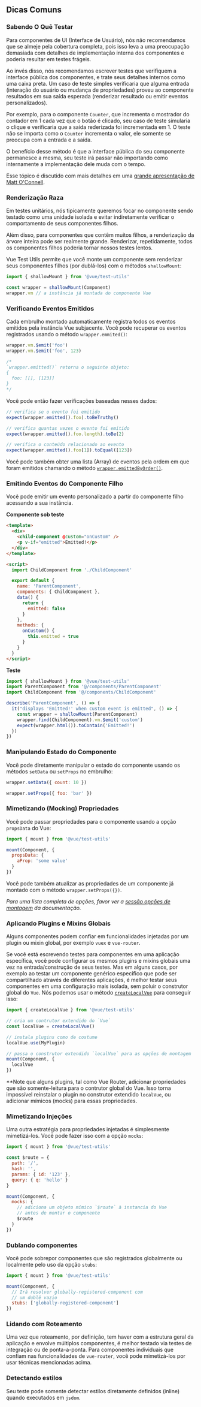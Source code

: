 ## Dicas Comuns

### Sabendo O Quê Testar

Para componentes de UI (Interface de Usuário), nós não recomendamos que se almeje pela cobertura completa, pois isso leva a uma preocupação demasiada com detalhes de implementação interna dos componentes e poderia resultar em testes frágeis.

Ao invés disso, nós recomendamos escrever testes que verifiquem a interface pública dos componentes, e trate seus detalhes internos como uma caixa preta. Um caso de teste simples verificaria que alguma entrada (interação do usuário ou mudança de propriedades) proveu ao componente resultados em sua saída esperada (renderizar resultado ou emitir eventos personalizados).

Por exemplo, para o componente `Counter`, que incrementa o mostrador do contador em 1 cada vez que o botão é clicado, seu caso de teste simularia o clique e verificaria que a saída rederizada foi incrementada em 1. O teste não se importa como o `Counter` incrementa o valor, ele somente se preocupa com a entrada e a saída.

O benefício desse método é que a interface pública do seu componente permanesce a mesma, seu teste irá passar não importando como internamente a implementação dele muda com o tempo.

Esse tópico é discutido com mais detalhes em uma [grande apresentação de Matt O'Connell](https://www.youtube.com/watch?v=OIpfWTThrK8).

### Renderização Raza

Em testes unitários, nós tipicamente queremos focar no componente sendo testado como uma unidade isolada e evitar indiretamente verificar o comportamento de seus componentes filhos.

Além disso, para componentes que contêm muitos filhos, a renderização da árvore inteira pode ser realmente grande. Renderizar, repetidamente, todos os componentes filhos poderia tornar nossos testes lentos.

Vue Test Utils permite que você monte um componente sem renderizar seus componentes filhos (por dublá-los) com o métodos `shallowMount`:

```js
import { shallowMount } from '@vue/test-utils'

const wrapper = shallowMount(Component)
wrapper.vm // a instância já montada do componente Vue
```

### Verificando Eventos Emitidos

Cada embrulho montado automaticamente registra todos os eventos emitidos pela instância Vue subjacente. Você pode recuperar os eventos registrados usando o método `wrapper.emmited()`:

```js
wrapper.vm.$emit('foo')
wrapper.vm.$emit('foo', 123)

/*
`wrapper.emitted()` retorna o seguinte objeto:
{
  foo: [[], [123]]
}
*/
```

Você pode então fazer verificações baseadas nesses dados:

```js
// verifica se o evento foi emitido
expect(wrapper.emitted().foo).toBeTruthy()

// verifica quantas vezes o evento foi emitido
expect(wrapper.emitted().foo.length).toBe(2)

// verifica o conteúdo relacionado ao evento
expect(wrapper.emitted().foo[1]).toEqual([123])
```

Você pode também obter uma lista (Array) de eventos pela ordem em que foram emitidos chamando o método [`wrapper.emittedByOrder()`](../api/wrapper/emittedByOrder.md).

### Emitindo Eventos do Componente Filho

Você pode emitir um evento personalizado a partir do componente filho acessando a sua instância.

**Componente sob teste**

```html
<template>
  <div>
    <child-component @custom="onCustom" />
    <p v-if="emitted">Emitted!</p>
  </div>
</template>

<script>
  import ChildComponent from './ChildComponent'

  export default {
    name: 'ParentComponent',
    components: { ChildComponent },
    data() {
      return {
        emitted: false
      }
    },
    methods: {
      onCustom() {
        this.emitted = true
      }
    }
  }
</script>
```

**Teste**

```js
import { shallowMount } from '@vue/test-utils'
import ParentComponent from '@/components/ParentComponent'
import ChildComponent from '@/components/ChildComponent'

describe('ParentComponent', () => {
  it("displays 'Emitted!' when custom event is emitted", () => {
    const wrapper = shallowMount(ParentComponent)
    wrapper.find(ChildComponent).vm.$emit('custom')
    expect(wrapper.html()).toContain('Emitted!')
  })
})
```

### Manipulando Estado do Componente

Você pode diretamente manipular o estado do componente usando os métodos `setData` ou `setProps` no embrulho:

```js
wrapper.setData({ count: 10 })

wrapper.setProps({ foo: 'bar' })
```

### Mimetizando (Mocking) Propriedades

Você pode passar propriedades para o componente usando a opção `propsData` do Vue:

```js
import { mount } from '@vue/test-utils'

mount(Component, {
  propsData: {
    aProp: 'some value'
  }
})
```

Você pode também atualizar as propriedades de um componente já montado com o método `wrapper.setProps({})`.

_Para uma lista completa de opções, favor ver a [sessão opções de montagem](../api/options.md) da documentação._

### Aplicando Plugins e Mixins Globais

Alguns componentes podem confiar em funcionalidades injetadas por um plugin ou mixin global, por exemplo `vuex` e `vue-router`.

Se você está escrevendo testes para componentes em uma aplicação específica, você pode configurar os mesmos plugins e mixins globais uma vez na entrada/construção de seus testes. Mas em alguns casos, por exemplo ao testar um componente genérico específico que pode ser compartilhado através de diferentes aplicações, é melhor testar seus componentes em uma configuração mais isolada, sem poluir o construtor global do `Vue`. Nós podemos usar o método [`createLocalVue`](../api/createLocalVue.md) para conseguir isso:

```js
import { createLocalVue } from '@vue/test-utils'

// cria um contrutor extendido do `Vue`
const localVue = createLocalVue()

// instala plugins como de costume
localVue.use(MyPlugin)

// passa o construtor extendido `localVue` para as opções de montagem
mount(Component, {
  localVue
})
```

**Note que alguns plugins, tal como Vue Router, adicionar propriedades que são somente-leitura para o contrutor global do Vue. Isso torna impossível reinstalar o plugin no construtor extendido `localVue`, ou adicionar mímicos (mocks) para essas propriedades.

### Mimetizando Injeções

Uma outra estratégia para propriedades injetadas é simplesmente mimetizá-los. Você pode fazer isso com a opção `mocks`:

```js
import { mount } from '@vue/test-utils'

const $route = {
  path: '/',
  hash: '',
  params: { id: '123' },
  query: { q: 'hello' }
}

mount(Component, {
  mocks: {
    // adiciona um objeto mímico `$route` à instancia do Vue
    // antes de montar o componente
    $route
  }
})
```

### Dublando componentes

Você pode sobrepor componentes que são registrados globalmente ou localmente pelo uso da opção `stubs`:

```js
import { mount } from '@vue/test-utils'

mount(Component, {
  // Irá resolver globally-registered-component com
  // um dublê vazio
  stubs: ['globally-registered-component']
})
```

### Lidando com Roteamento

Uma vez que roteamento, por definição, tem haver com a estrutura geral da aplicação e envolve múltiplos componentes, é melhor testado via testes de integração ou de ponta-a-ponta. Para componentes individuais que confiam nas funcionalidades de `vue-router`, você pode mimetizá-los por usar técnicas mencionadas acima.

### Detectando estilos

Seu teste pode somente detectar estilos diretamente definidos (inline) quando executados em `jsdom`.
